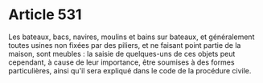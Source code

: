 # Article 531

Les bateaux, bacs, navires, moulins et bains sur bateaux, et généralement toutes usines non fixées par des piliers, et ne faisant point partie de la maison, sont meubles : la saisie de quelques-uns de ces objets peut cependant, à cause de leur importance, être soumises à des formes particulières, ainsi qu'il sera expliqué dans le code de la procédure civile.
